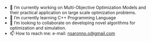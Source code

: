 
- 🔭 I’m currently working on Multi-Objective Optimization Models and their practical application on large scale optmization problems. 
- 🌱 I’m currently learning C++ Programming Language
- 👯 I’m looking to collaborate on developing novel algorithms for optimization and simulation. 
- 📫 How to reach me: e-mail: nsaronno.o@gmail.com

